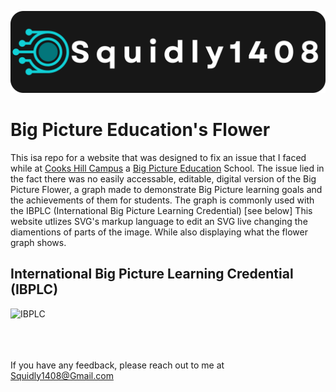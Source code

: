 
![Logo](https://raw.githubusercontent.com/Squidly1408/Squidly1408/refs/heads/main/images/Squidly1408%20banner%20(Black%20Button%20Background).png)


# Big Picture Education's Flower
This isa repo for a website that was designed to fix an issue that I faced while at [Cooks Hill Campus](https://cookshill-s.schools.nsw.gov.au/) a [Big Picture Education](https://www.bigpicture.org.au/) School. The issue lied in the fact there was no easily accessable, editable, digital version of the Big Picture Flower, a graph made to demonstrate Big Picture learning goals and the achievements of them for students. The graph is commonly used with the IBPLC (International Big Picture Learning Credential) [see below] This website utlizes SVG's markup language to edit an SVG live changing the diamentions of parts of the image. While also displaying what the flower graph shows.

## International Big Picture Learning Credential (IBPLC)
![IBPLC](https://www.researchgate.net/profile/Bill-Lucas/publication/350887830/figure/fig3/AS:1012885874540547@1618502219484/Big-Picture-Education-Australia-Profile.png)

\
\
\
If you have any feedback, please reach out to me at Squidly1408@Gmail.com
